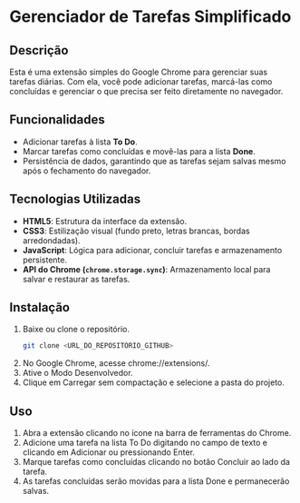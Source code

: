 # Gerenciador de Tarefas Simplificado

## Descrição
Esta é uma extensão simples do Google Chrome para gerenciar suas tarefas diárias. Com ela, você pode adicionar tarefas, marcá-las como concluídas e gerenciar o que precisa ser feito diretamente no navegador.

## Funcionalidades
- Adicionar tarefas à lista **To Do**.
- Marcar tarefas como concluídas e movê-las para a lista **Done**.
- Persistência de dados, garantindo que as tarefas sejam salvas mesmo após o fechamento do navegador.

## Tecnologias Utilizadas
- **HTML5**: Estrutura da interface da extensão.
- **CSS3**: Estilização visual (fundo preto, letras brancas, bordas arredondadas).
- **JavaScript**: Lógica para adicionar, concluir tarefas e armazenamento persistente.
- **API do Chrome (`chrome.storage.sync`)**: Armazenamento local para salvar e restaurar as tarefas.

## Instalação
1. Baixe ou clone o repositório.
   ```bash
   git clone <URL_DO_REPOSITÓRIO_GITHUB>
2. No Google Chrome, acesse chrome://extensions/.
3.	Ative o Modo Desenvolvedor.
4.	Clique em Carregar sem compactação e selecione a pasta do projeto.

## Uso
1.	Abra a extensão clicando no ícone na barra de ferramentas do Chrome.
2.	Adicione uma tarefa na lista To Do digitando no campo de texto e clicando em Adicionar ou pressionando Enter.
3.	Marque tarefas como concluídas clicando no botão Concluir ao lado da tarefa.
4.	As tarefas concluídas serão movidas para a lista Done e permanecerão salvas.